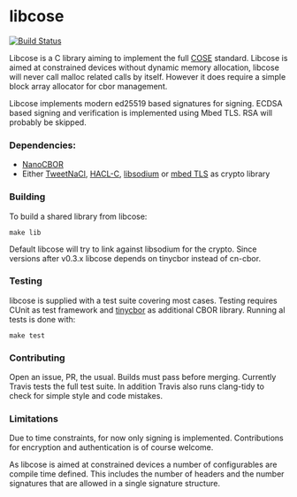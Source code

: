 # libcose

[![Build Status](https://api.cirrus-ci.com/github/bergzand/libcose.svg)](https://cirrus-ci.com/github/bergzand/libcose)

Libcose is a C library aiming to implement the full [COSE] standard.
Libcose is aimed at constrained devices without dynamic memory allocation,
libcose will never call malloc related calls by itself. However it does
require a simple block array allocator for cbor management.

Libcose implements modern ed25519 based signatures for signing. ECDSA based
signing and verification is implemented using Mbed TLS. RSA will probably
be skipped.

### Dependencies:

- [NanoCBOR]
- Either [TweetNaCl], [HACL-C], [libsodium] or [mbed TLS] as crypto library

### Building

To build a shared library from libcose:

```
make lib
```

Default libcose will try to link against libsodium for the crypto. Since
versions after v0.3.x libcose depends on tinycbor instead of cn-cbor.

### Testing

libcose is supplied with a test suite covering most cases. Testing requires
CUnit as test framework and [tinycbor] as additional CBOR library.
Running al tests is done with:

```
make test
```

### Contributing

Open an issue, PR, the usual. Builds must pass before merging. Currently
Travis tests the full test suite. In addition Travis also runs clang-tidy
to check for simple style and code mistakes.

### Limitations

Due to time constraints, for now only signing is implemented. Contributions
for encryption and authentication is of course welcome.

As libcose is aimed at constrained devices a number of configurables are
compile time defined. This includes the number of headers and the number
signatures that are allowed in a single signature structure.

[COSE]: https://tools.ietf.org/html/rfc8152
[NanoCBOR]: https://github.com/bergzand/NanoCBOR
[tinycbor]: https://github.com/intel/tinycbor
[TweetNaCl]: https://tweetnacl.cr.yp.to/
[libsodium]: https://github.com/jedisct1/libsodium
[HACL-C]: https://github.com/mitls/hacl-c
[mbed TLS]: https://tls.mbed.org/
